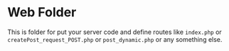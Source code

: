 # Web Folder

This is folder for put your server code and define routes like `index.php` or `createPost_request_POST.php` or `post_dynamic.php` or any something else.
